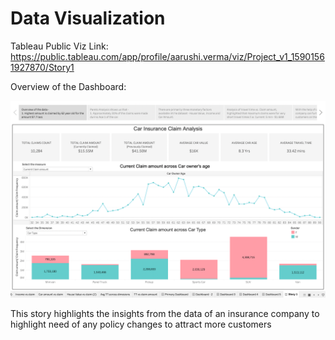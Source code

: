 # Data Visualization

Tableau Public Viz Link:  https://public.tableau.com/app/profile/aarushi.verma/viz/Project_v1_15901561927870/Story1


Overview of the Dashboard:

![image](DVT_Story_Overview.png "Overview of Dashboard:")

This story highlights the insights from the data of an insurance company to highlight need of any policy changes to attract more customers

